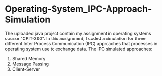 # Operating-System_IPC-Approach-Simulation
The uploaded java project contain my assignment in operating systems course "CPIT-260". 
In this assignment, I coded a simulation for three different Inter Process Communication (IPC) approaches that processes in operating system use to exchange data.
The IPC simulated approaches:  
1. Shared Memory
2. Message Passing
3. Client-Server
